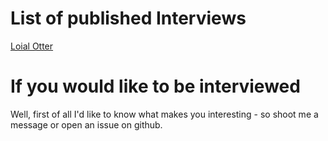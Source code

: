 # List of published Interviews
[Loial Otter](https://opinionatedguide.github.io/#/Interviews/loial)
# If you would like to be interviewed
Well, first of all I'd like to know what makes you interesting - so shoot me a message or open an issue on github.